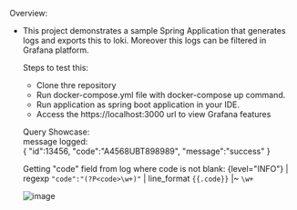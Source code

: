 Overview:
  - This project demonstrates a sample Spring Application that generates logs and exports this to loki.
    Moreover this logs can be filtered in Grafana platform.

     Steps to test this:
    - Clone thre repository
    - Run docker-compose.yml file with docker-compose up command.
    - Run application as spring boot application in your IDE.
    - Access the https://localhost:3000 url to view Grafana features
   
    Query Showcase: <br/>
    message logged: <br/>
      {
      	"id":13456,
      	"code":"A4568UBT898989",
      	"message":"success"
      }
  
    Getting "code" field from log where code is not blank:
    {level="INFO"} | regexp `"code":"(?P<code>\w+)"` | line_format `{{.code}}` |~ `\w+`

    ![image](https://github.com/user-attachments/assets/0cc13d4b-1f99-477b-aa61-5a2a7dcd67dc)

